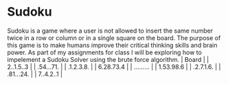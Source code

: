 # Sudoku
Sudoku is a game where a user is not allowed to insert the same number twice in a row or column or in a single square on the board. The purpose of this game is to make humans improve their critical thinking skills and brain power. As part of my assignments for class I will be exploring how to impelement a Sudoku Solver using the brute force algorithm. 
| Board |
| 2..1.5..3 |
| .54...71. |
| .1.2.3.8. |
| 6.28.73.4 |
| ......... |
| 1.53.98.6 | 
| .2.7.1.6. | 
| .81...24. | 
| 7..4.2..1 | 
